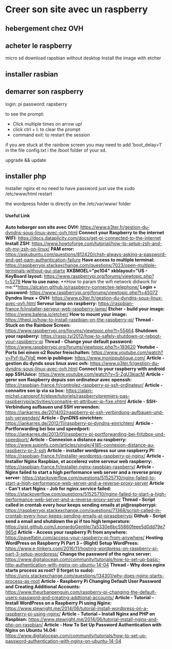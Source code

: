 # Creer son site avec un raspberry

## hebergement chez OVH

## acheter le raspberry
micro sd
download rapsbian without desktop
Install the image with etcher

## installer rasbian
## demarrer son raspberry
login: pi
password: rapsberry

to see the prompt:
- Click multiple times on arrow up!
- click ctrl + l: to clear the prompt
- command exit: to restart the session
 

if you are stuck at the rainbow screen you may need to add 'boot_delay=1' in the file config.txt i the /boot folder of your sd. 

upgrade && update


## installer php

Installer nginx et no need to have password just use the sudo /etc/www/html restart

the wordpress folder is directly on the /etc/var/www/ folder

#### Useful Link

**Auto heberger son site avec OVH:** https://www.p3ter.fr/gestion-du-dyndns-sous-linux-avec-ovh.html
**Connect your Raspberry to the internet WIFI:** https://docs.dataplicity.com/docs/get-pi-connected-to-the-internet
**Install ZSH:** https://www.howtoforge.com/tutorial/how-to-setup-zsh-and-oh-my-zsh-on-linux/
**PAM error:** https://askubuntu.com/questions/812420/chsh-always-asking-a-password-and-get-pam-authentication-failure
**Have access to multiple terminal:** https://raspberrypi.stackexchange.com/questions/7023/open-multiple-terminals-without-gui-startx
**XKBMOEL="pc104" xkblayout="US - KeyBoard layout:** https://www.raspberrypi.org/forums/viewtopic.php?t=5278
**How to use nano:**
**How to param the wifi network didwork for me:**https://alcalyn.github.io/raspberry-connectee-telephone/
**Login + password:** https://www.raspberrypi.org/forums/viewtopic.php?t=45072
**Dyndns linux + OVH:** https://www.p3ter.fr/gestion-du-dyndns-sous-linux-avec-ovh.html
**Serveur lamp on raspberry:** https://raspbian-france.fr/installer-serveur-web-raspberry-lamp/
**Etcher - build your image:** https://www.balena.io/etcher/
**How to mount your image:** https://thepi.io/how-to-install-raspbian-on-the-raspberry-pi/
**Thread - Stuck on the Rainbow Screen:** https://www.raspberrypi.org/forums/viewtopic.php?t=55464
**Shutdown your rapsberry:** https://raspi.tv/2012/how-to-safely-shutdown-or-reboot-your-raspberry-pi
**Thread - Change your default password:** https://www.raspberrypi.org/forums/viewtopic.php?t=193620
**Youtube - Ports bei einem o2 Router freischalten:** https://www.youtube.com/watch?v=Pvf-tlu7VgE
**mon ip publique:** https://www.monippublique.com/
**Article - gestion du dynds sous linux avec ovh:** https://www.p3ter.fr/gestion-du-dyndns-sous-linux-avec-ovh.html
**Connect to your raspberry with android app SSHJuice:** https://www.youtube.com/watch?v=S-ZgU3kiacM
**Article - gerer son Raspberry depuis son ordinateur avec openssh:** https://raspbian-france.fr/controlez-raspberry-pi-ssh-ordinateur/
**Article - connaitre son ip via sa box:** https://alain-michel.canoprof.fr/eleve/tutoriels/raspberry/premiers-pas-raspberrypi/activities/connaitre-et-attribuer-ip-fixe.xhtml
**Article - SSH-Verbindung aufbauen und SSH verwenden:** https://jankarres.de/2014/02/raspberry-pi-ssh-verbindung-aufbauen-und-ssh-verwenden/
**Article - DynDNS einrichten:** https://jankarres.de/2012/11/raspberry-pi-dyndns-einrichten/
**Article - Portforwarding bei box und speedport:** https://jankarres.de/2013/01/raspberry-pi-portforwarding-bei-fritzbox-und-speedport/
**Article - Connexion a distance au raspberry:** https://www.supinfo.com/articles/single/4185-connexion-distance-au-raspberry-pi-3-ssh
**Article - installer wordpress sur une raspberry PI:** https://raspbian-france.fr/installer-wordpress-raspberry-pi-nginx/
**Article - Installer Nginx Raspbian, et accelerez votre serveur web raspberry:** https://raspbian-france.fr/installer-nginx-raspbian-raspberry/
**Article - Nginx failed to start a high performance web server and a reverse proxy server:** https://stackoverflow.com/questions/51525710/nginx-failed-to-start-a-high-performance-web-server-and-a-reverse-proxy-server
**Article - Can't start Nginx - Job for nginx.service failed:** https://stackoverflow.com/questions/51525710/nginx-failed-to-start-a-high-performance-web-server-and-a-reverse-proxy-server
**Thread - Script called in crontab every hour keeps sending emails at pi@raspberrypi:** https://raspberrypi.stackexchange.com/questions/71368/script-called-in-crontab-every-hour-keeps-sending-emails-at-piraspberrypi
**Github - Script send a email and shutdown the pi if too high temperature:** https://gist.github.com/LeonardoGentile/7a5330e6bc55860feee5d0dd79e7965d
**Article - Access your raspberry Pi from anywhere:** https://pavelfatin.com/access-your-raspberry-pi-from-anywhere/
**Hosting WordPress on Raspberry Pi Part 3 – (Right) Setup WordPress:** https://www.e-tinkers.com/2016/11/hosting-wordpress-on-raspberry-pi-part-3-setup-wordpress/
**Change the password of the nginx server:** https://www.digitalocean.com/community/tutorials/how-to-set-up-basic-http-authentication-with-nginx-on-ubuntu-14-04
**Thread - Why does nginx starts process as root? (I forget to sudo):** https://unix.stackexchange.com/questions/134301/why-does-nginx-starts-process-as-root
**Article - Raspberry Pi Changing Default User Password and Creating Additional Accounts:** https://www.theurbanpenguin.com/raspberry-pi-changing-the-default-users-password-and-creating-addtional-accounts/
**Article - Tutorial – Install WordPress on a Raspberry Pi using Nginx:** https://www.stewright.me/2014/06/tutorial-install-wordpress-on-a-raspberry-pi-using-nginx/
**Article - Tutorial – Install Nginx and PHP on Raspbian:** https://www.stewright.me/2014/06/tutorial-install-nginx-and-php-on-raspbian/
**Article - How To Set Up Password Authentication with Nginx on Ubuntu 14.04:** https://www.digitalocean.com/community/tutorials/how-to-set-up-password-authentication-with-nginx-on-ubuntu-14-04


